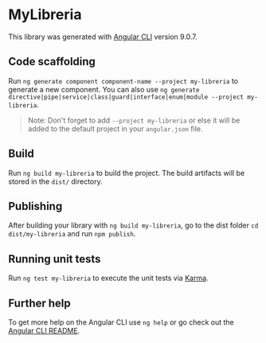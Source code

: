 # MyLibreria

This library was generated with [Angular CLI](https://github.com/angular/angular-cli) version 9.0.7.

## Code scaffolding

Run `ng generate component component-name --project my-libreria` to generate a new component. You can also use `ng generate directive|pipe|service|class|guard|interface|enum|module --project my-libreria`.
> Note: Don't forget to add `--project my-libreria` or else it will be added to the default project in your `angular.json` file. 

## Build

Run `ng build my-libreria` to build the project. The build artifacts will be stored in the `dist/` directory.

## Publishing

After building your library with `ng build my-libreria`, go to the dist folder `cd dist/my-libreria` and run `npm publish`.

## Running unit tests

Run `ng test my-libreria` to execute the unit tests via [Karma](https://karma-runner.github.io).

## Further help

To get more help on the Angular CLI use `ng help` or go check out the [Angular CLI README](https://github.com/angular/angular-cli/blob/master/README.md).
